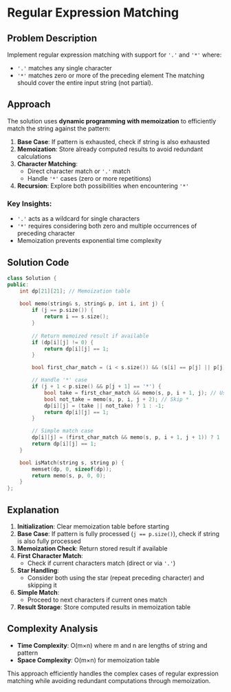 # Regular Expression Matching

## Problem Description
Implement regular expression matching with support for `'.'` and `'*'` where:
- `'.'` matches any single character
- `'*'` matches zero or more of the preceding element
The matching should cover the entire input string (not partial).

## Approach
The solution uses **dynamic programming with memoization** to efficiently match the string against the pattern:

1. **Base Case**: If pattern is exhausted, check if string is also exhausted
2. **Memoization**: Store already computed results to avoid redundant calculations
3. **Character Matching**:
   - Direct character match or `'.'` match
   - Handle `'*'` cases (zero or more repetitions)
4. **Recursion**: Explore both possibilities when encountering `'*'`

### Key Insights:
- `'.'` acts as a wildcard for single characters
- `'*'` requires considering both zero and multiple occurrences of preceding character
- Memoization prevents exponential time complexity

## Solution Code
```cpp
class Solution {
public:
    int dp[21][21]; // Memoization table
    
    bool memo(string& s, string& p, int i, int j) {
        if (j == p.size()) {
            return i == s.size();
        }
        
        // Return memoized result if available
        if (dp[i][j] != 0) {
            return dp[i][j] == 1;
        }

        bool first_char_match = (i < s.size()) && (s[i] == p[j] || p[j] == '.');

        // Handle '*' case
        if (j + 1 < p.size() && p[j + 1] == '*') {
            bool take = first_char_match && memo(s, p, i + 1, j); // Use *
            bool not_take = memo(s, p, i, j + 2); // Skip *
            dp[i][j] = (take || not_take) ? 1 : -1;
            return dp[i][j] == 1;
        }

        // Simple match case
        dp[i][j] = (first_char_match && memo(s, p, i + 1, j + 1)) ? 1 : -1;
        return dp[i][j] == 1;
    }

    bool isMatch(string s, string p) {
        memset(dp, 0, sizeof(dp));
        return memo(s, p, 0, 0);
    }
};
```

## Explanation
1. **Initialization**: Clear memoization table before starting
2. **Base Case**: If pattern is fully processed (`j == p.size()`), check if string is also fully processed
3. **Memoization Check**: Return stored result if available
4. **First Character Match**:
   - Check if current characters match (direct or via `'.'`)
5. **Star Handling**:
   - Consider both using the star (repeat preceding character) and skipping it
6. **Simple Match**:
   - Proceed to next characters if current ones match
7. **Result Storage**: Store computed results in memoization table

## Complexity Analysis
- **Time Complexity**: O(m×n) where m and n are lengths of string and pattern
- **Space Complexity**: O(m×n) for memoization table

This approach efficiently handles the complex cases of regular expression matching while avoiding redundant computations through memoization.